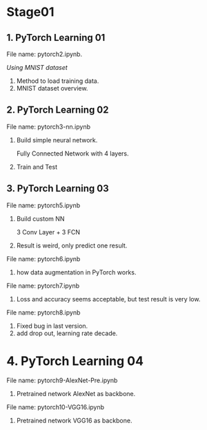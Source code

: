 # Stage01

## 1. PyTorch Learning 01

File name: pytorch2.ipynb.

*Using MNIST dataset*

1. Method to load training data.
2. MNIST dataset overview.

## 2. PyTorch Learning 02

File name: pytorch3-nn.ipynb

1. Build simple neural network. 

   Fully Connected Network with 4 layers.

2. Train and Test

## 3. PyTorch Learning 03

File name: pytorch5.ipynb

1. Build custom NN

   3 Conv Layer + 3 FCN

2. Result is weird, only predict one result.

File name: pytorch6.ipynb

1. how data augmentation in PyTorch works.

File name: pytorch7.ipynb

1. Loss and accuracy seems acceptable, but test result is very low.

File name: pytorch8.ipynb

1. Fixed bug in last version.
2. add drop out, learning rate decade.

# 4. PyTorch Learning 04

File name: pytorch9-AlexNet-Pre.ipynb

1. Pretrained network AlexNet as backbone.

File name: pytorch10-VGG16.ipynb

1. Pretrained network VGG16 as backbone.